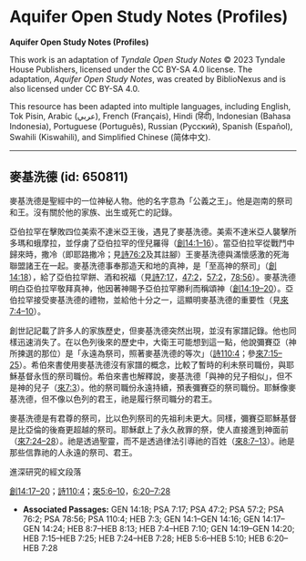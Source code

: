 # Aquifer Open Study Notes (Profiles)

**Aquifer Open Study Notes (Profiles)**

This work is an adaptation of *Tyndale Open Study Notes* © 2023 Tyndale House Publishers, licensed under the CC BY\-SA 4\.0 license. The adaptation, *Aquifer Open Study Notes*, was created by BiblioNexus and is also licensed under CC BY\-SA 4\.0\.

This resource has been adapted into multiple languages, including English, Tok Pisin, Arabic (عربي), French (Français), Hindi (हिंदी), Indonesian (Bahasa Indonesia), Portuguese (Português), Russian (Русский), Spanish (Español), Swahili (Kiswahili), and Simplified Chinese (简体中文).



--------------------------------

## 麥基洗德 (id: 650811)

麥基洗德是聖經中的一位神秘人物。他的名字意為「公義之王」。他是迦南的祭司和王。沒有關於他的家族、出生或死亡的記錄。

亞伯拉罕在擊敗四位美索不達米亞王後，遇見了麥基洗德。美索不達米亞人襲擊所多瑪和蛾摩拉，並俘虜了亞伯拉罕的侄兒羅得（[創14:1–16](https://ref.ly/Gen14:1-Gen14:16)）。當亞伯拉罕從戰鬥中歸來時，撒冷（即耶路撒冷；見[詩76:2](https://ref.ly/Ps76:2)及其註腳）王麥基洗德與滿懷感激的死海聯盟諸王在一起。麥基洗德事奉那造天和地的真神，是「至高神的祭司」（[創14:18](https://ref.ly/Gen14:18)），給了亞伯拉罕餅、酒和祝福（見[詩7:17](https://ref.ly/Ps7:17)，[47:2](https://ref.ly/Ps47:2)，[57:2](https://ref.ly/Ps57:2)，[78:56](https://ref.ly/Ps78:56)）。麥基洗德明白亞伯拉罕敬拜真神，他因著神賜予亞伯拉罕勝利而稱頌神（[創14:19–20](https://ref.ly/Gen14:19-Gen14:20)）。亞伯拉罕接受麥基洗德的禮物，並給他十分之一，這顯明麥基洗德的重要性（見[來7:4–10](https://ref.ly/Heb7:4-Heb7:10)）。

創世記記載了許多人的家族歷史，但麥基洗德突然出現，並沒有家譜記錄。他也同樣迅速消失了。在以色列後來的歷史中，大衛王可能想到這一點，他說彌賽亞（神所揀選的那位）是「永遠為祭司，照著麥基洗德的等次」（[詩110:4](https://ref.ly/Ps110:4)；參[來7:15–25](https://ref.ly/Heb7:15-Heb7:25)）。希伯來書使用麥基洗德沒有家譜的概念，比較了暫時的利未祭司職份，與耶穌基督永恆的祭司職份。希伯來書也解釋說，麥基洗德「與神的兒子相似」，但不是神的兒子（[來7:3](https://ref.ly/Heb7:3)）。他的祭司職份永遠持續，預表彌賽亞的祭司職份。耶穌像麥基洗德，但不像以色列的君王，祂是履行祭司職分的君王。

麥基洗德是有君尊的祭司，比以色列祭司的先祖利未更大。同樣，彌賽亞耶穌基督是比亞倫的後裔更超越的祭司。耶穌獻上了永久赦罪的祭，使人直接進到神面前（[來7:24–28](https://ref.ly/Heb7:24-Heb7:28)）。祂是透過聖靈，而不是透過律法引導祂的百姓（[來8:7–13](https://ref.ly/Heb8:7-Heb8:13)）。祂是那些信靠祂的人永遠的祭司、君王。

進深研究的經文段落

[創14:17–20](https://ref.ly/Gen14:17-Gen14:24)；[詩110:4](https://ref.ly/Ps110:4)；[來5:6–10](https://ref.ly/Heb5:6-Heb5:10)，[6:20–7:28](https://ref.ly/Heb6:20-Heb7:28)

* **Associated Passages:** GEN 14:18; PSA 7:17; PSA 47:2; PSA 57:2; PSA 76:2; PSA 78:56; PSA 110:4; HEB 7:3; GEN 14:1–GEN 14:16; GEN 14:17–GEN 14:24; HEB 8:7–HEB 8:13; HEB 7:4–HEB 7:10; GEN 14:19–GEN 14:20; HEB 7:15–HEB 7:25; HEB 7:24–HEB 7:28; HEB 5:6–HEB 5:10; HEB 6:20–HEB 7:28

